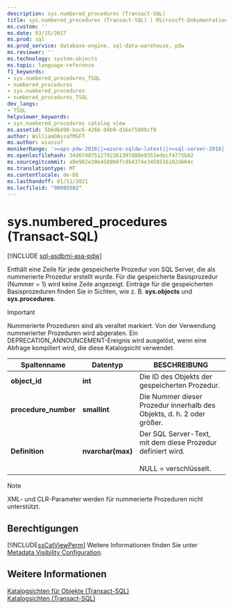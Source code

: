 ```yaml
---
description: sys.numbered_procedures (Transact-SQL)
title: sys.numbered_procedures (Transact-SQL) | Microsoft-Dokumentation
ms.custom: ''
ms.date: 03/15/2017
ms.prod: sql
ms.prod_service: database-engine, sql-data-warehouse, pdw
ms.reviewer: ''
ms.technology: system-objects
ms.topic: language-reference
f1_keywords:
- sys.numbered_procedures_TSQL
- numbered_procedures
- sys.numbered_procedures
- numbered_procedures_TSQL
dev_langs:
- TSQL
helpviewer_keywords:
- sys.numbered_procedures catalog view
ms.assetid: 5b6d6498-bac6-4266-94b9-d16ef5089cf0
author: WilliamDAssafMSFT
ms.author: wiassaf
monikerRange: '>=aps-pdw-2016||=azure-sqldw-latest||>=sql-server-2016||>=sql-server-linux-2017||=azuresqldb-mi-current'
ms.openlocfilehash: 34d67487512792261397d80e9353edecf4775b82
ms.sourcegitcommit: a9e982e30e458866fcd64374e3458516182d604c
ms.translationtype: MT
ms.contentlocale: de-DE
ms.lasthandoff: 01/11/2021
ms.locfileid: "98095502"
---
```

# <a name="sysnumbered_procedures-transact-sql"></a>sys.numbered_procedures (Transact-SQL)
[!INCLUDE [sql-asdbmi-asa-pdw](../../includes/applies-to-version/sql-asdbmi-asa-pdw.md)]

  Enthält eine Zeile für jede gespeicherte Prozedur von SQL Server, die als nummerierte Prozedur erstellt wurde. Für die gespeicherte Basisprozedur (Nummer = 1) wird keine Zeile angezeigt. Einträge für die gespeicherten Basisprozeduren finden Sie in Sichten, wie z. B. **sys.objects** und **sys.procedures**.  
  
> [!IMPORTANT]  
>  Nummerierte Prozeduren sind als veraltet markiert. Von der Verwendung nummerierter Prozeduren wird abgeraten. Ein DEPRECATION_ANNOUNCEMENT-Ereignis wird ausgelöst, wenn eine Abfrage kompiliert wird, die diese Katalogsicht verwendet.  
  
|Spaltenname|Datentyp|BESCHREIBUNG|  
|-----------------|---------------|-----------------|  
|**object_id**|**int**|Die ID des Objekts der gespeicherten Prozedur.|  
|**procedure_number**|**smallint**|Die Nummer dieser Prozedur innerhalb des Objekts, d. h. 2 oder größer.|  
|**Definition**|**nvarchar(max)**|Der SQL Server-Text, mit dem diese Prozedur definiert wird.<br /><br /> NULL = verschlüsselt.|  
  
> [!NOTE]  
>  XML- und CLR-Parameter werden für nummerierte Prozeduren nicht unterstützt.  
  
## <a name="permissions"></a>Berechtigungen  
 [!INCLUDE[ssCatViewPerm](../../includes/sscatviewperm-md.md)] Weitere Informationen finden Sie unter [Metadata Visibility Configuration](../../relational-databases/security/metadata-visibility-configuration.md).  
  
## <a name="see-also"></a>Weitere Informationen  
 [Katalogsichten für Objekte &#40;Transact-SQL&#41;](../../relational-databases/system-catalog-views/object-catalog-views-transact-sql.md)   
 [Katalogsichten &#40;Transact-SQL&#41;](../../relational-databases/system-catalog-views/catalog-views-transact-sql.md)  
  
  
